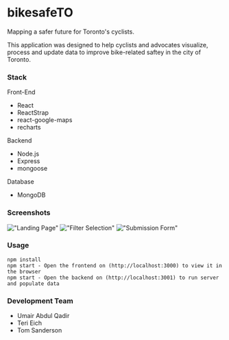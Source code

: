 bikesafeTO
=====================

Mapping a safer future for Toronto's cyclists.

This application was designed to help cyclists and advocates visualize, process and update data to improve bike-related saftey in the city of Toronto.

### Stack

Front-End
- React
- ReactStrap
- react-google-maps
- recharts

Backend
- Node.js
- Express
- mongoose

Database
- MongoDB

### Screenshots

!["Landing Page"]()
!["Filter Selection"]()
!["Submission Form"]()

### Usage

```
npm install
npm start - Open the frontend on (http://localhost:3000) to view it in the browser
npm start - Open the backend on (http://localhost:3001) to run server and populate data
```
### Development Team

- Umair Abdul Qadir
- Teri Eich
- Tom Sanderson